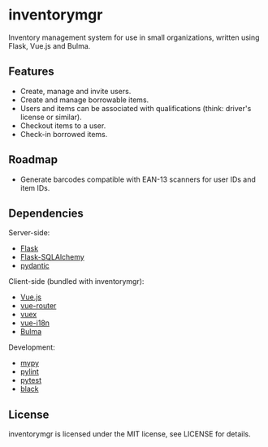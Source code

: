 # inventorymgr #

Inventory management system for use in small organizations, written
using Flask, Vue.js and Bulma.

## Features ##

* Create, manage and invite users.
* Create and manage borrowable items.
* Users and items can be associated with qualifications
  (think: driver's license or similar). 
* Checkout items to a user.
* Check-in borrowed items.

## Roadmap ##

* Generate barcodes compatible with EAN-13 scanners for user IDs and item IDs.

## Dependencies ##

Server-side:

* [Flask](https://palletsprojects.com/p/flask/)
* [Flask-SQLAlchemy](https://github.com/pallets/flask-sqlalchemy)
* [pydantic](https://github.com/samuelcolvin/pydantic/)

Client-side (bundled with inventorymgr):

* [Vue.js](https://github.com/vuejs/vue)
* [vue-router](https://github.com/vuejs/vue-router)
* [vuex](https://github.com/vuejs/vuex)
* [vue-i18n](https://github.com/kazupon/vue-i18n)
* [Bulma](https://github.com/jgthms/bulma)

Development:

* [mypy](http://www.mypy-lang.org/)
* [pylint](https://github.com/PyCQA/pylint)
* [pytest](https://docs.pytest.org/en/latest/)
* [black](https:/github.com/psf/black)

## License ##

inventorymgr is licensed under the MIT license, see LICENSE for details.
